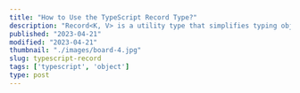 ```yaml
---
title: "How to Use the TypeScript Record Type?"
description: "Record<K, V> is a utility type that simplifies typing object in TypeScript. Let's see how how you can benefit from it."
published: "2023-04-21"
modified: "2023-04-21"
thumbnail: "./images/board-4.jpg"
slug: typescript-record
tags: ['typescript', 'object']
type: post
---
```


